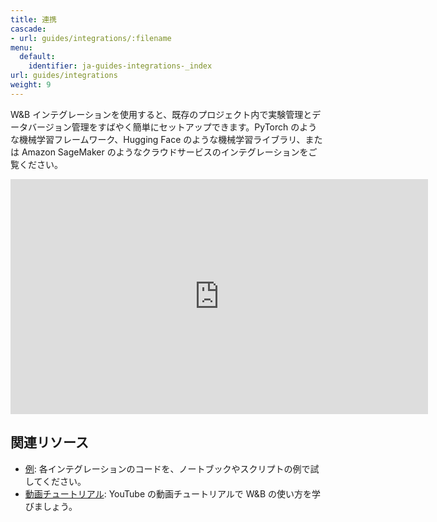 ```yaml
---
title: 連携
cascade:
- url: guides/integrations/:filename
menu:
  default:
    identifier: ja-guides-integrations-_index
url: guides/integrations
weight: 9
---
```


W&B インテグレーションを使用すると、既存のプロジェクト内で実験管理とデータバージョン管理をすばやく簡単にセットアップできます。PyTorch のような機械学習フレームワーク、Hugging Face のような機械学習ライブラリ、または Amazon SageMaker のようなクラウドサービスのインテグレーションをご覧ください。

<iframe width="668" height="376" src="https://www.youtube.com/embed/hmewPDNUNJs?list=PLD80i8An1OEGajeVo15ohAQYF1Ttle0lk" title="Log Your First Run With W&amp;B" frameborder="0" allow="accelerometer; autoplay; clipboard-write; encrypted-media; gyroscope; picture-in-picture; web-share" allowfullscreen></iframe>

## 関連リソース

* [例](https://github.com/wandb/examples): 各インテグレーションのコードを、ノートブックやスクリプトの例で試してください。
* [動画チュートリアル](https://www.youtube.com/playlist?list=PLD80i8An1OEGajeVo15ohAQYF1Ttle0lk): YouTube の動画チュートリアルで W&B の使い方を学びましょう。